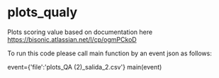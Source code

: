 # plots_qualy
Plots scoring value based on documentation here https://bisonic.atlassian.net/l/cp/ogmPCkoD

To run this code please call main function by an event json as follows:

event={'file':'plots_QA (2)_salida_2.csv'}
main(event)
